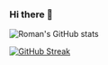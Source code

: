 ### Hi there 👋

![Roman's GitHub stats](https://github-readme-stats.vercel.app/api?username=romankhadka&hide=&show=prs_merged&theme=radical)

[![GitHub Streak](https://github-readme-streak-stats.herokuapp.com?user=romankhadka&theme=dark)](https://git.io/streak-stats)
